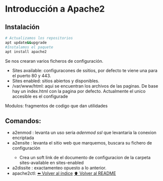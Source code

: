 # Introducción a Apache2
## Instalación
~~~bash
# Actualizamos los repositorios
apt update&&upgrade
#Instalamos el paquete
apt install apache2
~~~

Se nos crearan varios ficheros de configuración.
* Sites available: configuracones de ssitios, por defecto te viene una para el puerto 80 y 443.
* Sites enabled: sitios abiertos y disponibles.
* /var/www/html: aqui se encuentran los archivos de las paginas. De base hay un index.html con la pagina por defecto.
Actualmente el unico accesible es el configurade

Modulos: fragmentos de codigo que dan utilidades

## Comandos:
* a2enmod <modulo>: levanta <modulo> un uso seria *adenmod ssl* que levantaria la conexion encriptada
* a2ensite <sitio>: levanta el sitio web que marquemos, buscara su fichero de configuración
    * Crea un soft link de el documento de configuracion de la carpeta sites-available en sites-enabled
*  a2dissite <sitio>: exactamenteo opuesto a lo anterior.
* apache2ctl: 
[⬅️ Volver al índice](./Index.md)
[⬆️ Volver al README](/README.md)

